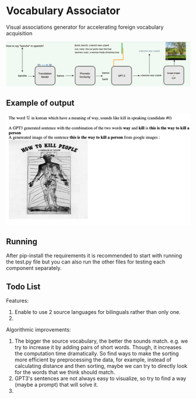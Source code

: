 # Vocabulary Associator
Visual associations generator for accelerating foreign vocabulary acquisition

![Components:](https://github.com/DavidHuji/vocabulary_associator/blob/main/scheme.png)

## Example of output
![Components:](https://github.com/DavidHuji/vocabulary_associator/blob/main/example.png)


## Running
After pip-install the requirements it is recommended to start with running the test.py file but you can also run the other files for testing each component separately.

## Todo List
Features:
1. Enable to use 2 source languages for bilinguals rather than only one.
2. 

Algorithmic improvements:
1. The bigger the source vocabulary, the better the sounds match. e.g. we try to increase it by adding pairs of short words. Though, it increases the computation time dramatically. So find ways to make the sorting more efficient by preprocessing the data, for example, instead of calculating distance and then sorting, maybe we can try to directly look for the words that we think should match.
2. GPT3's sentences are not always easy to visualize, so try to find a way (maybe a prompt) that will solve it.
3. 
